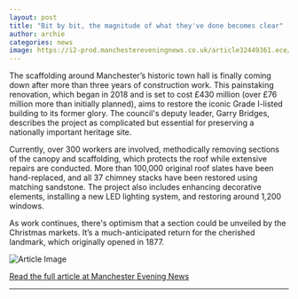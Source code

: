 ```yaml
---
layout: post
title: "Bit by bit, the magnitude of what they've done becomes clear"
author: archie
categories: news
image: https://i2-prod.manchestereveningnews.co.uk/article32449361.ece/ALTERNATES/s1200/0_Town-Hall-roof-removal.jpg
---
```

The scaffolding around Manchester’s historic town hall is finally coming down after more than three years of construction work. This painstaking renovation, which began in 2018 and is set to cost £430 million (over £76 million more than initially planned), aims to restore the iconic Grade I-listed building to its former glory. The council's deputy leader, Garry Bridges, describes the project as complicated but essential for preserving a nationally important heritage site.

Currently, over 300 workers are involved, methodically removing sections of the canopy and scaffolding, which protects the roof while extensive repairs are conducted. More than 100,000 original roof slates have been hand-replaced, and all 37 chimney stacks have been restored using matching sandstone. The project also includes enhancing decorative elements, installing a new LED lighting system, and restoring around 1,200 windows.

As work continues, there's optimism that a section could be unveiled by the Christmas markets. It’s a much-anticipated return for the cherished landmark, which originally opened in 1877.

![Article Image](https://i2-prod.manchestereveningnews.co.uk/article32449361.ece/ALTERNATES/s1200/0_Town-Hall-roof-removal.jpg)

[Read the full article at Manchester Evening News](https://www.manchestereveningnews.co.uk/news/greater-manchester-news/inside-the-delicate-operation-to-32445589)

---
